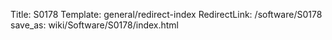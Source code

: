 Title: S0178
Template: general/redirect-index
RedirectLink: /software/S0178
save_as: wiki/Software/S0178/index.html